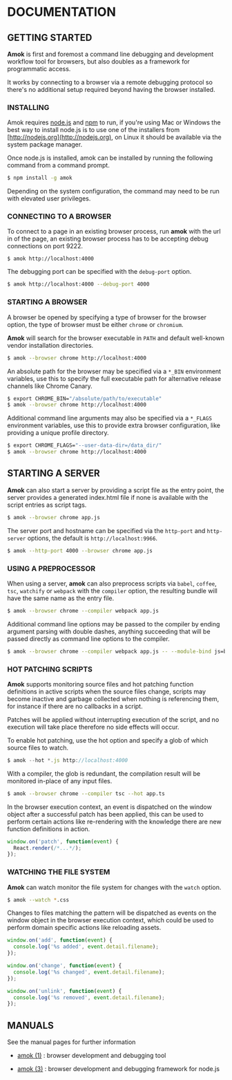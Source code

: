 # DOCUMENTATION
## GETTING STARTED
**Amok** is first and foremost a command line debugging and development workflow
tool for browsers, but also doubles as a framework for programmatic access.

It works by connecting to a browser via a remote debugging
protocol so there's no additional setup required beyond having the browser
installed.

### INSTALLING

Amok requires [node.js](http://nodejs.org) and [npm](http://npmjs.com) to run,
if you're using Mac or Windows the best way to install node.js is to use one of
the installers from [http://nodejs.org](http://nodejs.org), on Linux it should
be available via the system package manager.

Once node.js is installed, amok can be installed by running the following
command from a command prompt.

```sh
$ npm install -g amok
```

Depending on the system configuration, the command may need to be run with
elevated user privileges.

### CONNECTING TO A BROWSER

To connect to a page in an existing browser process, run **amok** with the url
in of the page, an existing browser process has to be accepting debug connections
on port 9222.

```
$ amok http://localhost:4000
```

The debugging port can be specified with the `debug-port` option.

```sh
$ amok http://localhost:4000 --debug-port 4000
```

### STARTING A BROWSER

A browser be opened by specifying a type of browser for the browser option,
the type of browser must be either `chrome` or `chromium`.

**Amok** will search for the browser executable in `PATH` and default
well-known vendor installation directories.

```sh
$ amok --browser chrome http://localhost:4000
```

An absolute path for the browser may be specified via a `*_BIN` environment
variables, use this to specify the full executable path for alternative release
channels like Chrome Canary.

```sh
$ export CHROME_BIN="/absolute/path/to/executable"
$ amok --browser chrome http://localhost:4000
```

Additional command line arguments may also be specified via a `*_FLAGS`
environment variables, use this to provide extra browser configuration,
like providing a unique profile directory.

```sh
$ export CHROME_FLAGS="--user-data-dir=/data_dir/"
$ amok --browser chrome http://localhost:4000
```

## STARTING A SERVER

**Amok** can also start a server by providing a script file as the entry point,
the server provides a generated index.html file if none is available with the
script entries as script tags.

```sh
$ amok --browser chrome app.js
```

The server port and hostname can be specified via the `http-port` and
`http-server` options, the default is `http://localhost:9966`.

```sh
$ amok --http-port 4000 --browser chrome app.js
```

### USING A PREPROCESSOR
When using a server, **amok** can also preprocess scripts via `babel`, `coffee`, `tsc`, `watchify`
or `webpack` with the `compiler` option, the resulting bundle will have the same
name as the entry file.

```sh
$ amok --browser chrome --compiler webpack app.js
```

Additional command line options may be passed to the compiler by ending argument
parsing with double dashes, anything succeeding that will be passed directly as
command line options to the compiler.

```sh
$ amok --browser chrome --compiler webpack app.js -- --module-bind js=babel
```

### HOT PATCHING SCRIPTS
**Amok** supports monitoring source files and hot patching function definitions
in active scripts when the source files change, scripts may become inactive and
garbage collected when nothing is referencing them, for instance if there are no
callbacks in a script.

Patches will be applied without interrupting execution of the script, and no
execution will take place therefore no side effects will occur.

To enable hot patching, use the hot option and specify a glob of which source
files to watch.

```js
$ amok --hot *.js http://localhost:4000
```

With a compiler, the glob is redundant, the compilation result will be monitored
in-place of any input files.

```sh
$ amok --browser chrome --compiler tsc --hot app.ts
```

In the browser execution context, an event is dispatched on the window object
after a successful patch has been applied, this can be used to perform certain
actions like re-rendering with the knowledge there are new function definitions
in action.

```js
window.on('patch', function(event) {
  React.render(/*...*/);
});
```

### WATCHING THE FILE SYSTEM
**Amok** can watch monitor the file system for changes with the `watch` option.

```sh
$ amok --watch *.css
```
Changes to files matching the pattern will be dispatched as events on the window
object in the browser execution context, which could be used to perform domain
specific actions like reloading assets.

```js
window.on('add', function(event) {
  console.log('%s added', event.detail.filename);
});

window.on('change', function(event) {
  console.log('%s changed', event.detail.filename);
});

window.on('unlink', function(event) {
  console.log('%s removed', event.detail.filename);
});
```

## MANUALS
See the manual pages for further information

- [amok (1)](amok.1.md)
:   browser development and debugging tool

- [amok (3)](amok.3.md)
:   browser development and debugging framework for node.js
